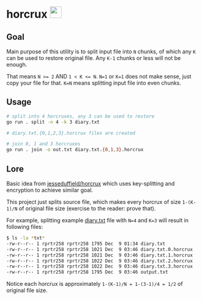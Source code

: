 # horcrux <img src="https://static.wikia.nocookie.net/minecraft_gamepedia/images/3/33/Chorus_Fruit_JE2_BE2.png/revision/latest/thumbnail/width/360/height/360?cb=20190505051041" width="30" height="30" />

## Goal
Main purpose of this utility is to split input file into `N` chunks, of which any `K` can be used to restore original file. Any `K-1` chunks or less will not be enough.

That means `N >= 2` AND `1 < K <= N`. `N=1` or `K=1` does not make sense, just copy your file for that. `K=N` means splitting input file into even chunks.

## Usage
```bash
# split into 4 horcruxes, any 3 can be used to restore
go run . split -n 4 -k 3 diary.txt

# diary.txt.{0,1,2,3}.horcrux files are created

# join 0, 1 and 3 horcruxes
go run . join -o out.txt diary.txt.{0,1,3}.horcrux
```

## Lore
Basic idea from [jesseduffield/horcrux](https://github.com/jesseduffield/horcrux) which uses key-splitting and encryption to achieve similar goal.

This project just splits source file, which makes every horcrux of size `1-(K-1)/N` of original file size (exercise to the reader: prove that).

For example, splitting example [diary.txt](./diary.txt) file with `N=4` and `K=3` will result in following files:
```bash
$ ls -la *txt*
-rw-r--r-- 1 rprtr258 rprtr258 1795 Dec  9 01:34 diary.txt
-rw-r--r-- 1 rprtr258 rprtr258 1021 Dec  9 03:46 diary.txt.0.horcrux
-rw-r--r-- 1 rprtr258 rprtr258 1021 Dec  9 03:46 diary.txt.1.horcrux
-rw-r--r-- 1 rprtr258 rprtr258 1022 Dec  9 03:46 diary.txt.2.horcrux
-rw-r--r-- 1 rprtr258 rprtr258 1022 Dec  9 03:46 diary.txt.3.horcrux
-rw-r--r-- 1 rprtr258 rprtr258 1795 Dec  9 03:46 output.txt
```

Notice each horcrux is approximately `1-(K-1)/N = 1-(3-1)/4 = 1/2` of original file size.
